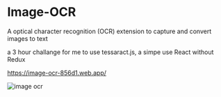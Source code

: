 # Image-OCR
A optical character recognition (OCR) extension to capture and convert images to text

a 3 hour challange for me to use tessaract.js, a simpe use React without Redux

https://image-ocr-856d1.web.app/

<img alt="image ocr" src="https://firebasestorage.googleapis.com/v0/b/image-ocr-856d1.appspot.com/o/Image%20OCR.png?alt=media&token=274fc708-58db-4dca-bdc6-a3a357cf7d22" />
